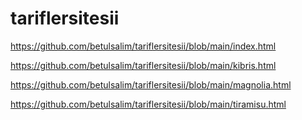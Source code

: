 # tariflersitesii
https://github.com/betulsalim/tariflersitesii/blob/main/index.html

https://github.com/betulsalim/tariflersitesii/blob/main/kibris.html

https://github.com/betulsalim/tariflersitesii/blob/main/magnolia.html

https://github.com/betulsalim/tariflersitesii/blob/main/tiramisu.html

